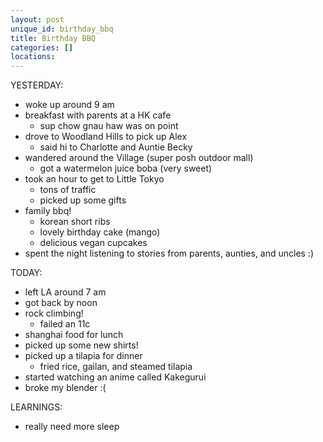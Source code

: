 ```yaml
---
layout: post
unique_id: birthday_bbq
title: Birthday BBQ
categories: []
locations: 
---
```


YESTERDAY:
* woke up around 9 am
* breakfast with parents at a HK cafe
  * sup chow gnau haw was on point
* drove to Woodland Hills to pick up Alex
  * said hi to Charlotte and Auntie Becky
* wandered around the Village (super posh outdoor mall)
  * got a watermelon juice boba (very sweet)
* took an hour to get to Little Tokyo
  * tons of traffic
  * picked up some gifts
* family bbq!
  * korean short ribs
  * lovely birthday cake (mango)
  * delicious vegan cupcakes
* spent the night listening to stories from parents, aunties, and uncles :)

TODAY:
* left LA around 7 am
* got back by noon
* rock climbing!
  * failed an 11c
* shanghai food for lunch
* picked up some new shirts!
* picked up a tilapia for dinner
  * fried rice, gailan, and steamed tilapia
* started watching an anime called Kakegurui
* broke my blender :(

LEARNINGS:
* really need more sleep

